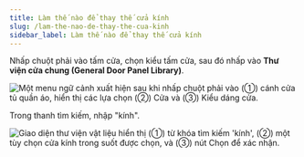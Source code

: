 ```yaml
---
title: Làm thế nào để thay thế cửa kính
slug: /lam-the-nao-de-thay-the-cua-kinh
sidebar_label: Làm thế nào để thay thế cửa kính
---
```


Nhấp chuột phải vào tấm cửa, chọn kiểu tấm cửa, sau đó nhấp vào **Thư viện cửa chung (General Door Panel Library)**.

![Một menu ngữ cảnh xuất hiện sau khi nhấp chuột phải vào (①) cánh cửa tủ quần áo, hiển thị các lựa chọn (②) Cửa và (③) Kiểu dáng cửa.](https://storage.googleapis.com/jegavn_kb/images/389d8e61-8e43-4986-97a0-e992e2ca794c.png)

Trong thanh tìm kiếm, nhập "kính".

![Giao diện thư viện vật liệu hiển thị (①) từ khóa tìm kiếm 'kính', (②) một tùy chọn cửa kính trong suốt được chọn, và (③) nút Chọn để xác nhận.](https://storage.googleapis.com/jegavn_kb/images/eefd9a28-3599-4ab1-81ff-3f79ce54f06f.png)